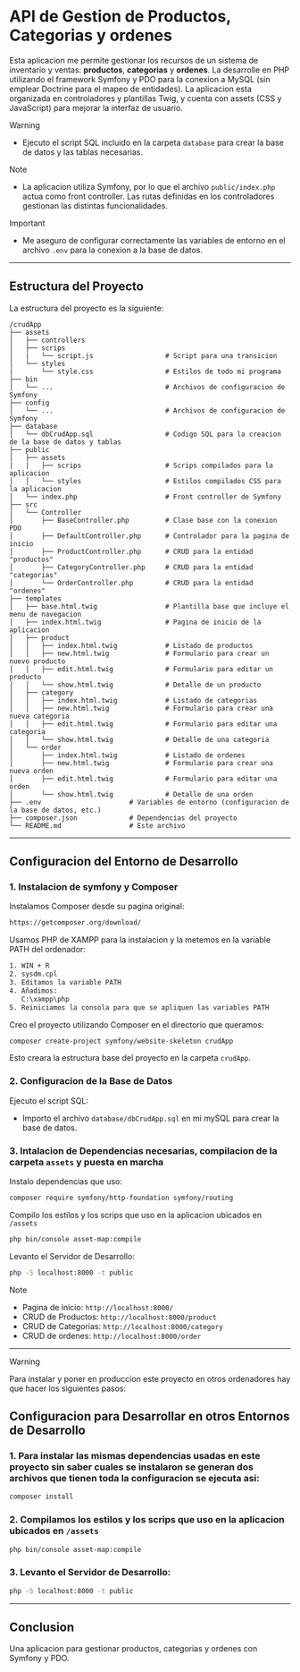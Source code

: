 # API de Gestion de Productos, Categorias y ordenes

Esta aplicacion me permite gestionar los recursos de un sistema de inventario y ventas: **productos**, **categorias** y **ordenes**. La desarrolle en PHP utilizando el framework Symfony y PDO para la conexion a MySQL (sin emplear Doctrine para el mapeo de entidades). La aplicacion esta organizada en controladores y plantillas Twig, y cuenta con assets (CSS y JavaScript) para mejorar la interfaz de usuario.

> [!WARNING] 
> - Ejecuto el script SQL incluido en la carpeta `database` para crear la base de datos y las tablas necesarias.  

> [!NOTE]
> - La aplicacion utiliza Symfony, por lo que el archivo `public/index.php` actua como front controller. Las rutas definidas en los controladores gestionan las distintas funcionalidades.  

> [!IMPORTANT] 
> - Me aseguro de configurar correctamente las variables de entorno en el archivo `.env` para la conexion a la base de datos.

---

## Estructura del Proyecto

La estructura del proyecto es la siguiente:

```
/crudApp
├── assets
│   ├── controllers
│   ├── scrips
│   |   └── script.js                  # Script para una transicion
│   └── styles
|       └── style.css                  # Estilos de todo mi programa
├── bin
│   └── ...                            # Archivos de configuracion de Symfony
├── config
│   └── ...                            # Archivos de configuracion de Symfony
├── database
│   └── dbCrudApp.sql                  # Codigo SQL para la creacion de la base de datos y tablas
├── public
│   ├── assets
|   |   ├── scrips                     # Scrips compilados para la aplicacion
│   │   └── styles                     # Estilos compilados CSS para la aplicacion
│   └── index.php                      # Front controller de Symfony
├── src
│   └── Controller
│       ├── BaseController.php         # Clase base con la conexion PDO
│       ├── DefaultController.php      # Controlador para la pagina de inicio
│       ├── ProductController.php      # CRUD para la entidad "productos"
│       ├── CategoryController.php     # CRUD para la entidad "categorias"
│       └── OrderController.php        # CRUD para la entidad "ordenes"
├── templates
│   ├── base.html.twig                 # Plantilla base que incluye el menu de navegacion
│   ├── index.html.twig                # Pagina de inicio de la aplicacion
│   ├── product
│   │   ├── index.html.twig            # Listado de productos
│   │   ├── new.html.twig              # Formulario para crear un nuevo producto
│   │   ├── edit.html.twig             # Formulario para editar un producto
│   │   └── show.html.twig             # Detalle de un producto
│   ├── category
│   │   ├── index.html.twig            # Listado de categorias
│   │   ├── new.html.twig              # Formulario para crear una nueva categoria
│   │   ├── edit.html.twig             # Formulario para editar una categoria
│   │   └── show.html.twig             # Detalle de una categoria
│   └── order
│       ├── index.html.twig            # Listado de ordenes
│       ├── new.html.twig              # Formulario para crear una nueva orden
│       ├── edit.html.twig             # Formulario para editar una orden
│       └── show.html.twig             # Detalle de una orden
├── .env                      # Variables de entorno (configuracion de la base de datos, etc.)
├── composer.json             # Dependencias del proyecto
└── README.md                 # Este archivo
```

---

## Configuracion del Entorno de Desarrollo

### 1. Instalacion de symfony y Composer

Instalamos Composer desde su pagina original:
```bash
https://getcomposer.org/download/
```
Usamos PHP de XAMPP para la instalacion y la metemos en la variable PATH del ordenador:
```bash
1. WIN + R
2. sysdm.cpl
3. Editamos la variable PATH
4. Añadimos:
   C:\xampp\php
5. Reiniciamos la consola para que se apliquen las variables PATH
```

Creo el proyecto utilizando Composer en el directorio que queramos:

```bash
composer create-project symfony/website-skeleton crudApp
```

Esto creara la estructura base del proyecto en la carpeta `crudApp`.

### 2. Configuracion de la Base de Datos

Ejecuto el script SQL:

- Importo el archivo `database/dbCrudApp.sql` en mi mySQL para crear la base de datos.

### 3. Intalacion de Dependencias necesarias, compilacion de la carpeta `assets` y puesta en marcha

Instalo dependencias que uso:

```bash
composer require symfony/http-foundation symfony/routing
```

Compilo los estilos y los scrips que uso en la aplicacion ubicados en `/assets`

```bash
php bin/console asset-map:compile
```

Levanto el Servidor de Desarrollo:

```bash
php -S localhost:8000 -t public
```

> [!NOTE]
>- Pagina de inicio: `http://localhost:8000/`
>- CRUD de Productos: `http://localhost:8000/product`
>- CRUD de Categorias: `http://localhost:8000/category`
>- CRUD de ordenes: `http://localhost:8000/order`

---

> [!WARNING]
> Para instalar y poner en produccion este proyecto en otros ordenadores hay que hacer los siguientes pasos:
## Configuracion para Desarrollar en otros Entornos de Desarrollo

### 1. Para instalar las mismas dependencias usadas en este proyecto sin saber cuales se instalaron se generan dos archivos que tienen toda la configuracion se ejecuta asi:
   ```bash
   composer install
   ```

### 2. Compilamos los estilos y los scrips que uso en la aplicacion ubicados en `/assets`

  ```bash
  php bin/console asset-map:compile
  ```

### 3. Levanto el Servidor de Desarrollo:

  ```bash
  php -S localhost:8000 -t public
  ```
---

## Conclusion

Una aplicacion para gestionar productos, categorias y ordenes con Symfony y PDO.

